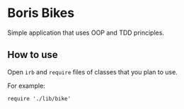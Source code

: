 Boris Bikes
===========

Simple application that uses OOP and TDD principles.

How to use
----------

Open `irb` and `require` files of classes that you plan to use.

For example:

```
require './lib/bike'
```